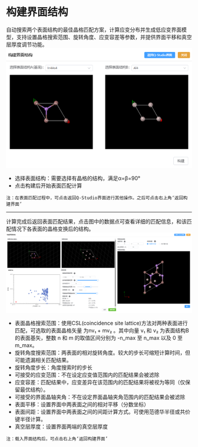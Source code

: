 # 构建界面结构
自动搜索两个表面结构的最佳晶格匹配方案，计算应变分布并生成低应变界面模型，支持设置晶格搜索范围、旋转角度、应变容差等参数，并提供界面平移和真空层厚度调节功能。
![input](.././nested/qstudio_build_boundary_input.png)

- 选择表面结构：需要选择有晶格的结构，满足α=β=90°
- 点击构建后开始表面匹配计算

```
注：在表面匹配过程中，可点击返回Q-Studio界面进行其他操作。之后可点击右上角‘返回构建界面’
```

---
计算完成后返回表面匹配结果，点击图中的数据点可查看详细的匹配信息，和该匹配情况下各表面的晶格变换后的结构。
![input](.././nested/qstudio_build_boundary_match.png)

- 表面晶格搜索范围：使用CSL(coincidence site lattice)方法对两种表面进行匹配，可选取的表面晶格矢量 为nv₁ + mv₂ 。其中向量 v₁ 和 v₂ 为表面结构B的表面基矢，整数 n 和 m 的取值区间分别为 -n_max 至 n_max 以及 0 至 m_max。
- 旋转角度搜索范围：两表面的相对旋转角度。较大的步长可缩短计算时间，但可能遗漏相关匹配结果。
- 旋转角度步长：角度搜索时的步长
- 可接受的应变范围：不在设定应变值范围内的匹配结果会被滤除
- 应变容差：匹配结果中，应变差异在该范围内的匹配结果将被视为等同（仅保留最优结构）。
- 可接受的界面晶轴夹角：不在设定界面晶轴夹角范围内的匹配结果会被滤除
- 表面平移：设置界面中两表面之间的相对平移（分数坐标）
- 表面间距：设置界面中两表面之间的间距计算方式。可使用范德华半径或共价键半径计算。
- 真空层厚度：设置界面两端的真空层厚度

```
注：载入界面结构后，可点击右上角‘返回构建界面’
```